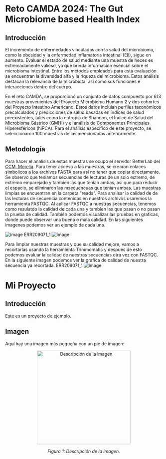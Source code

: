 # Reto CAMDA 2024: The Gut Microbiome based Health Index

## Introducción
El incremento de enfermedades vinculadas con la salud del microbioma, como la obesidad y la enfermedad inflamatoria intestinal (EII), sigue en aumento. Evaluar el estado de salud mediante una muestra de heces es extremadamente valioso, ya que brinda información esencial sobre el microbioma intestinal. Entre los métodos empleados para esta evaluación se encuentran la diversidad alfa y la riqueza del microbioma. Estos análisis destacan la relevancia de la microbiota, así como sus funciones e interacciones dentro del cuerpo.

En el reto CAMDA, se proporcionó un conjunto de datos compuesto por 613 muestras provenientes del Proyecto Microbioma Humano 2 y dos cohortes del Proyecto Intestino Americano. Estos datos incluían perfiles taxonómicos precalculados y predicciones de salud basadas en índices de salud preexistentes, tales como la entropía de Shannon, el Índice de Salud del Microbioma Gástrico (GMHI) y el análisis de Componentes Principales Hiperesféricos (hiPCA). 
Para el análisis específico de este proyecto, se seleccionaron 100 muestras de las mencionadas anteriormente. 

## Metodología 
Para hacer el analisis de estas muestras se ocupo el servidor BetterLab del [CCM, Morelia](https://www.matmor.unam.mx/).
Para tener acceso a las muestras, se crearon enlaces simbolicos a los archivos FASTA para así no tener que copiar directamente. Se observo que teniamos secuencias de lecturas de un solo extremo, de extremo emparejado y tambien las que tenian ambas, así que para reducir el espacio, se eliminaron las msecuencuas que tenian ambas. Las muestras limpias se encuentran en la carpeta "reads". 
Para analisar la calidad de de las lecturas de secuencia contenidas en nuestros archivos usaremos la herramienta FASTQC. Al aplicar FASTQC a nuestras secuencias, tenemos como resulatdo la calidad de cada una y tambien las que pasan o no pasan la prueba de calidad. También podemos visualizar las pruebas en graficas, donde puede observar una buena o mala calidad. En las siguientes imagenes podemos ver un ejemplo de cada una. 

![image](https://github.com/marielaAriass/MetagenomicsProject/assets/100146837/0acc33af-49d1-4839-8e39-a134e11829cf)
ERR209071_1
![image](https://github.com/marielaAriass/MetagenomicsProject/assets/100146837/3e373502-c785-4c15-a23a-fccb74ed5bd5)

Para limpiar nuestras muestras y que su calidad mejore, vamos a recortarlas usando la herramienta Trimmomatic y despues de esto podemos evaluar la calidad de nuestras secuencias otra vez con FASTQC. 
En la siguiente imagen podemos ver la grafica de calidad de nuestra secuencia ya recortada. 
ERR209071_1
![image](https://github.com/marielaAriass/MetagenomicsProject/assets/100146837/752620d1-6a93-4737-883a-7491eb402799)


# Mi Proyecto

## Introducción

Este es un proyecto de ejemplo.

## Imagen

Aquí hay una imagen más pequeña con un pie de imagen:

<div align="center">
  <img src="https://github.com/marielaAriass/MetagenomicsProject/assets/100146837/0acc33af-49d1-4839-8e39-a134e11829cf" alt="Descripción de la imagen" width="300"/>
  <p><em>Figura 1: Descripción de la imagen.</em></p>
</div>
